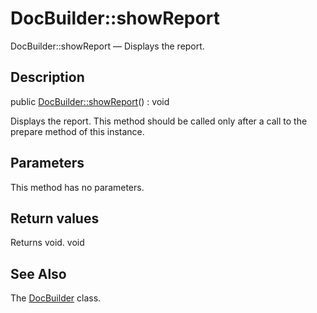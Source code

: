 DocBuilder::showReport
================

DocBuilder::showReport — Displays the report.

Description
---------------


public [DocBuilder::showReport](https://github.com/lingtalfi/DocTools/blob/master/doc/api/DocTools/DocBuilder/DocBuilder/showReport.md)() : void




Displays the report.
This method should be called only after a call to the prepare method of this instance.




Parameters
--------------

This method has no parameters.


Return values
----------------

Returns void.
void








See Also
-----------

The [DocBuilder](https://github.com/lingtalfi/DocTools/blob/master/doc/api/DocTools/DocBuilder/DocBuilder.md) class.
